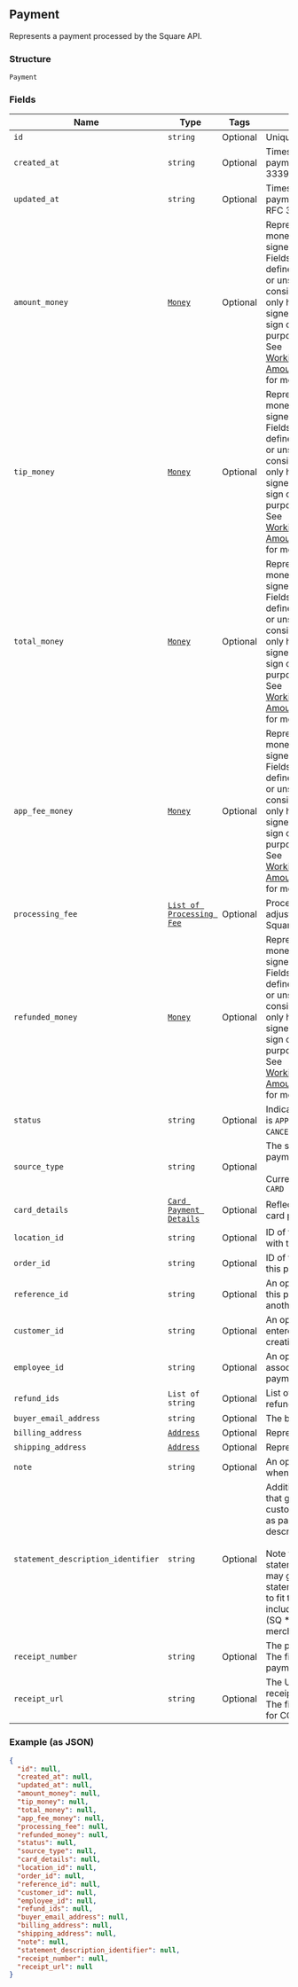 ## Payment

Represents a payment processed by the Square API.

### Structure

`Payment`

### Fields

| Name | Type | Tags | Description |
|  --- | --- | --- | --- |
| `id` | `string` | Optional | Unique ID for the payment. |
| `created_at` | `string` | Optional | Timestamp of when the payment was created, in RFC 3339 format. |
| `updated_at` | `string` | Optional | Timestamp of when the payment was last updated, in RFC 3339 format. |
| `amount_money` | [`Money`](/doc/models/money.md) | Optional | Represents an amount of money. `Money` fields can be signed or unsigned.<br>Fields that do not explicitly define whether they are signed or unsigned are<br>considered unsigned and can only hold positive amounts. For signed fields, the<br>sign of the value indicates the purpose of the money transfer. See<br>[Working with Monetary Amounts](https://developer.squareup.com/docs/build-basics/working-with-monetary-amounts)<br>for more information. |
| `tip_money` | [`Money`](/doc/models/money.md) | Optional | Represents an amount of money. `Money` fields can be signed or unsigned.<br>Fields that do not explicitly define whether they are signed or unsigned are<br>considered unsigned and can only hold positive amounts. For signed fields, the<br>sign of the value indicates the purpose of the money transfer. See<br>[Working with Monetary Amounts](https://developer.squareup.com/docs/build-basics/working-with-monetary-amounts)<br>for more information. |
| `total_money` | [`Money`](/doc/models/money.md) | Optional | Represents an amount of money. `Money` fields can be signed or unsigned.<br>Fields that do not explicitly define whether they are signed or unsigned are<br>considered unsigned and can only hold positive amounts. For signed fields, the<br>sign of the value indicates the purpose of the money transfer. See<br>[Working with Monetary Amounts](https://developer.squareup.com/docs/build-basics/working-with-monetary-amounts)<br>for more information. |
| `app_fee_money` | [`Money`](/doc/models/money.md) | Optional | Represents an amount of money. `Money` fields can be signed or unsigned.<br>Fields that do not explicitly define whether they are signed or unsigned are<br>considered unsigned and can only hold positive amounts. For signed fields, the<br>sign of the value indicates the purpose of the money transfer. See<br>[Working with Monetary Amounts](https://developer.squareup.com/docs/build-basics/working-with-monetary-amounts)<br>for more information. |
| `processing_fee` | [`List of Processing Fee`](/doc/models/processing-fee.md) | Optional | Processing fees and fee adjustments assessed by Square on this payment. |
| `refunded_money` | [`Money`](/doc/models/money.md) | Optional | Represents an amount of money. `Money` fields can be signed or unsigned.<br>Fields that do not explicitly define whether they are signed or unsigned are<br>considered unsigned and can only hold positive amounts. For signed fields, the<br>sign of the value indicates the purpose of the money transfer. See<br>[Working with Monetary Amounts](https://developer.squareup.com/docs/build-basics/working-with-monetary-amounts)<br>for more information. |
| `status` | `string` | Optional | Indicates whether the payment is `APPROVED`, `COMPLETED`, `CANCELED`, or `FAILED`. |
| `source_type` | `string` | Optional | The source type for this payment<br><br>Current values include:<br>`CARD` |
| `card_details` | [`Card Payment Details`](/doc/models/card-payment-details.md) | Optional | Reflects the current status of a card payment. |
| `location_id` | `string` | Optional | ID of the location associated with the payment. |
| `order_id` | `string` | Optional | ID of the order associated with this payment. |
| `reference_id` | `string` | Optional | An optional ID that associates this payment with an entity in<br>another system. |
| `customer_id` | `string` | Optional | An optional customer_id to be entered by the developer when creating a payment. |
| `employee_id` | `string` | Optional | An optional ID of the employee associated with taking this payment. |
| `refund_ids` | `List of string` | Optional | List of `refund_id`s identifying refunds for this payment. |
| `buyer_email_address` | `string` | Optional | The buyer's e-mail address |
| `billing_address` | [`Address`](/doc/models/address.md) | Optional | Represents a physical address. |
| `shipping_address` | [`Address`](/doc/models/address.md) | Optional | Represents a physical address. |
| `note` | `string` | Optional | An optional note to include when creating a payment |
| `statement_description_identifier` | `string` | Optional | Additional payment information that gets added on the customer's card statement<br>as part of the statement description.<br><br>Note that the statement_description_identifier may get truncated on the statement description<br>to fit the required information including the Square identifier (SQ *) and name of the<br>merchant taking the payment. |
| `receipt_number` | `string` | Optional | The payment's receipt number.<br>The field will be missing if a payment is CANCELED |
| `receipt_url` | `string` | Optional | The URL for the payment's receipt.<br>The field will only be populated for COMPLETED payments. |

### Example (as JSON)

```json
{
  "id": null,
  "created_at": null,
  "updated_at": null,
  "amount_money": null,
  "tip_money": null,
  "total_money": null,
  "app_fee_money": null,
  "processing_fee": null,
  "refunded_money": null,
  "status": null,
  "source_type": null,
  "card_details": null,
  "location_id": null,
  "order_id": null,
  "reference_id": null,
  "customer_id": null,
  "employee_id": null,
  "refund_ids": null,
  "buyer_email_address": null,
  "billing_address": null,
  "shipping_address": null,
  "note": null,
  "statement_description_identifier": null,
  "receipt_number": null,
  "receipt_url": null
}
```

